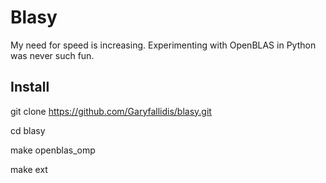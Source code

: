 Blasy
=====

My need for speed is increasing. Experimenting with OpenBLAS in Python was never such fun.


Install
-------

git clone https://github.com/Garyfallidis/blasy.git

cd blasy

make openblas_omp

make ext



